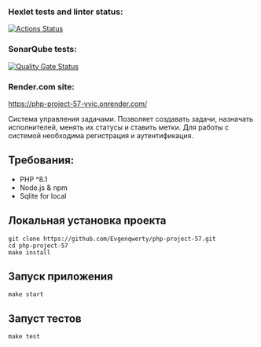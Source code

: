 ### Hexlet tests and linter status:
[![Actions Status](https://github.com/Evgenqwerty/php-project-57/actions/workflows/hexlet-check.yml/badge.svg)](https://github.com/Evgenqwerty/php-project-57/actions)  
### SonarQube tests:
[![Quality Gate Status](https://sonarcloud.io/api/project_badges/measure?project=Evgenqwerty_php-project-57&metric=alert_status)](https://sonarcloud.io/summary/new_code?id=Evgenqwerty_php-project-57)    

### Render.com site:
https://php-project-57-vvic.onrender.com/

Cистема управления задачами. Позволяет создавать задачи, назначать исполнителей, 
менять их статусы и ставить метки. Для работы с системой необходима регистрация и аутентификация.  

## Требования:

- PHP ^8.1
- Node.js & npm
- Sqlite for local

## Локальная установка проекта

```shell
git clone https://github.com/Evgenqwerty/php-project-57.git
cd php-project-57
make install
```  

## Запуск приложения
```shell
make start
```

## Запуст тестов

```shell
make test
```
